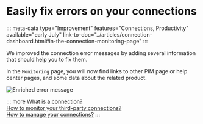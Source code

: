 # Easily fix errors on your connections 
::: meta-data type="Improvement" features="Connections, Productivity" available="early July" link-to-doc="../articles/connection-dashboard.html#in-the-connection-monitoring-page"
:::

We improved the connection error messages by adding several information that should help you to fix them.

In the `Monitoring` page, you will now find links to other PIM page or help center pages, and some data about the related product.  

![Enriched error message](../img/fix-errors-on-your-connections.png)

::: more
[What is a connection?](../articles/what-is-a-connection.html)   
[How to monitor your third-party connections?](../articles/connection-dashboard.html)  
[How to manage your connections?](../articles/manage-your-connections.html) 
:::
